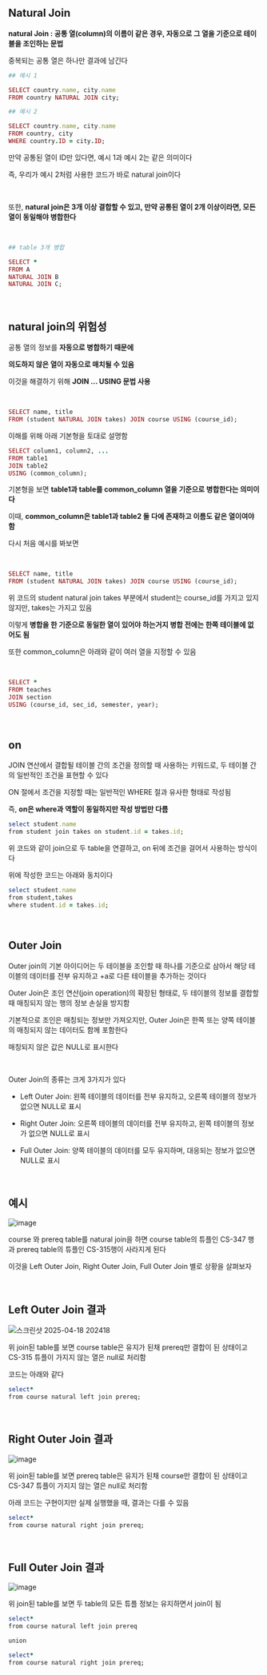 ## Natural Join

**natural Join : 공통 열(column)의 이름이 같은 경우, 자동으로 그 열을 기준으로 테이블을 조인하는 문법**

중복되는 공통 열은 하나만 결과에 남긴다

```ruby
## 예시 1

SELECT country.name, city.name
FROM country NATURAL JOIN city;

## 예시 2

SELECT country.name, city.name
FROM country, city
WHERE country.ID = city.ID;
```

만약 공통된 열이 ID만 있다면, 예시 1과 예시 2는 같은 의미이다

즉, 우리가 예시 2처럼 사용한 코드가 바로 natural join이다 

<br/>

또한, **natural join은 3개 이상 결합할 수 있고, 만약 공통된 열이 2개 이상이라면, 모든 열이 동일해야 병합한다**

<br/>

```ruby
## table 3개 병합

SELECT *
FROM A
NATURAL JOIN B
NATURAL JOIN C;
```

<br/>

## natural join의 위험성 

공통 열의 정보를 **자동으로 병합하기 때문에**

**의도하지 않은 열이 자동으로 매치될 수 있음**

이것을 해결하기 위해 **JOIN ... USING 문법 사용**

<br/>

```ruby
SELECT name, title
FROM (student NATURAL JOIN takes) JOIN course USING (course_id);
```

이해를 위해 아래 기본형을 토대로 설명함 

```ruby
SELECT column1, column2, ...
FROM table1
JOIN table2
USING (common_column);
```

기본형을 보면 **table1과 table를 common_column 열을 기준으로 병합한다는 의미이다**

이때, **common_column은 table1과 table2 둘 다에 존재하고 이름도 같은 열이여야 함**

다시 처음 예시를 봐보면 

<br/>

```ruby
SELECT name, title
FROM (student NATURAL JOIN takes) JOIN course USING (course_id);
```

위 코드의 student natural join takes 부분에서 student는 course_id를 가지고 있지 않지만, takes는 가지고 있음 

이렇게 **병합을 한 기준으로 동일한 열이 있어야 하는거지 병합 전에는 한쪽 테이블에 없어도 됨**

또한 common_column은 아래와 같이 여러 열을 지정할 수 있음 

<br>

```ruby
SELECT *
FROM teaches
JOIN section
USING (course_id, sec_id, semester, year);
```

<br/>

## on

JOIN 연산에서 결합될 테이블 간의 조건을 정의할 때 사용하는 키워드로, 두 테이블 간의 일반적인 조건을 표현할 수 있다

ON 절에서 조건을 지정할 때는 일반적인 WHERE 절과 유사한 형태로 작성됨

즉, **on은 where과 역할이 동일하지만 작성 방법만 다름**

```ruby
select student.name 
from student join takes on student.id = takes.id;
```

위 코드와 같이 join으로 두 table을 연결하고, on 뒤에 조건을 걸어서 사용하는 방식이다 

위에 작성한 코드는 아래와 동치이다 

```ruby
select student.name
from student,takes
where student.id = takes.id;
```

<br/>

## Outer Join

Outer join의 기본 아이디어는 두 테이블을 조인할 때 하나를 기준으로 삼아서 해당 테이블의 데이터를 전부 유지하고 +a로 다른 테이블을 추가하는 것이다 

Outer Join은 조인 연산(join operation)의 확장된 형태로, 두 테이블의 정보를 결합할 때 매칭되지 않는 행의 정보 손실을 방지함

기본적으로 조인은 매칭되는 정보만 가져오지만, Outer Join은 한쪽 또는 양쪽 테이블의 매칭되지 않는 데이터도 함께 포함한다
 
매칭되지 않은 값은 NULL로 표시한다

<br/>

Outer Join의 종류는 크게 3가지가 있다

- Left Outer Join: 왼쪽 테이블의 데이터를 전부 유지하고, 오른쪽 테이블의 정보가 없으면 NULL로 표시

- Right Outer Join: 오른쪽 테이블의 데이터를 전부 유지하고, 왼쪽 테이블의 정보가 없으면 NULL로 표시

- Full Outer Join: 양쪽 테이블의 데이터를 모두 유지하며, 대응되는 정보가 없으면 NULL로 표시

<br/>

## 예시 

![image](https://github.com/user-attachments/assets/3f80e574-1074-4701-8fd2-acd2edf1f2b5)

course 와 prereq table를 natural join을 하면 course table의 튜플인 CS-347 행과 prereq table의 튜플인 CS-315행이 사라지게 된다 

이것을 Left Outer Join, Right Outer Join, Full Outer Join 별로 상황을 살펴보자 

<br/>

## Left Outer Join 결과

![스크린샷 2025-04-18 202418](https://github.com/user-attachments/assets/0e30250c-e143-49a9-91b0-93c4eb56bad8)

위 join된 table를 보면 course table은 유지가 된채 prereq만 결합이 된 상태이고 CS-315 튜플이 가지지 않는 열은 null로 처리함 

코드는 아래와 같다 

```ruby
select*
from course natural left join prereq;
```

<br/>

## Right Outer Join 결과 

![image](https://github.com/user-attachments/assets/f1f1427b-654f-449d-b44c-7ff73b4df380)

위 join된 table를 보면 prereq table은 유지가 된채 course만 결합이 된 상태이고 CS-347 튜플이 가지지 않는 열은 null로 처리함 

아래 코드는 구현이지만 실제 실행했을 때, 결과는 다를 수 있음 

```ruby
select*
from course natural right join prereq;
```

<br/>

## Full Outer Join 결과 

![image](https://github.com/user-attachments/assets/490df678-d499-4348-9ed6-e6921954143a)

위 join된 table를 보면 두 table의 모든 튜플 정보는 유지하면서 join이 됨 

```ruby
select*
from course natural left join prereq

union

select*
from course natural right join prereq;
```




















































































































